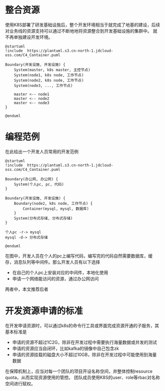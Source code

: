 # 整合资源

使用K8S部署了研发基础设施后，整个开发环境相当于就完成了地基的建设，后续对业务线的资源支持可以通过不断地地将资源整合到开发基础设施的集群中。
就不再单独建设开发环境。

```plantuml
@startuml
!include  https://plantuml.s3.cn-north-1.jdcloud-oss.com/C4_Container.puml

Boundary(开发设施, 开发设施) {
    System(master, k8s master, 主控节点)
    System(node1, k8s node, 工作节点)
    System(node2, k8s node, 工作节点)
    System(node3, ..., 工作节点)
    
    master <-- node1
    master <-- node2
    master <-- node3
}

@enduml
```

# 编程范例

在此给出一个开发人员常用的开发范例

```plantuml
@startuml
!include  https://plantuml.s3.cn-north-1.jdcloud-oss.com/C4_Container.puml

Boundary(办公网, 办公网) {
    System(个人pc, pc, 代码)
}

Boundary(开发设施, 开发设施) {
    Boundary(node2, k8s node, 工作节点) {
        Container(mysql, mysql, 数据库)
    }
    System(分布式存储, 分布式存储)
}

个人pc -r-> mysql
mysql -d-> 分布式存储

@enduml
```

在图中，开发人员在个人的pc上编写代码，编写完的代码自然需要数据库，缓存，消息队列等中间件。那么开发人员有以下选择

* 在自己的个人pc上安装对应的中间件，本地化使用
* 申请一个网络能访问的资源，通过办公网访问

两者中，本文推荐后者

# 开发资源申请的标准

在开发申请资源时，可以通过k8s的命令行工具或界面完成资源开通的子服务，其基本标准是

* 申请的资源不超过1C2G，除非在开发过程中需要执行海量数据或并发的测试
* 申请的资源应当自闭环，比如kafka的镜像中自己包含zk
* 申请的资源挂载的磁盘大小不超过10GB，除非在开发过程中可能使用到海量数据

在保障机制上，应当对每一个团队的项目开设名称空间，并整体控制resource quota，从而实现资源使用的管控。
团队成员使用K8S的user、role等rbac对名称空间进行赋权。